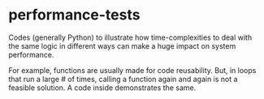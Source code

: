 # performance-tests
Codes (generally Python) to illustrate how time-complexities to deal with the same logic in different ways can make a huge impact on system performance.

For example, functions are usually made for code reusability. But, in loops that run a large # of times, calling a function again and again is not a feasible solution. A code inside demonstrates the same.
